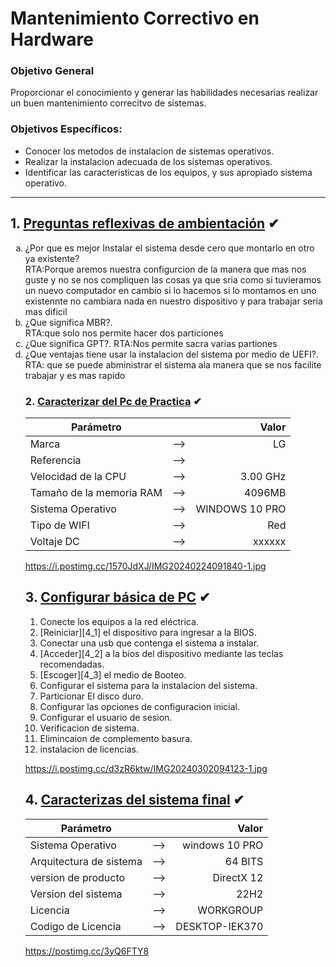 # Mantenimiento Correctivo en Hardware 


### Objetivo General
Proporcionar el conocimiento y generar las habilidades necesarias realizar un buen mantenimiento correcitvo de sistemas.

### Objetivos Específicos:
- Conocer los metodos de instalacion de sistemas operativos.
- Realizar la instalacion adecuada de los sistemas operativos.
- Identificar las caracteristicas de los equipos, y sus apropiado sistema operativo.

---



## 1. [Preguntas reflexivas de ambientación](#) ✔

<ol type="a">

<li>¿Por que es mejor Instalar el sistema desde cero que montarlo en otro ya existente?</li>
RTA:Porque aremos nuestra configurcion de la manera que mas nos guste y no se nos compliquen las cosas ya que sria como si tuvieramos un nuevo computador en cambio si lo hacemos si lo montamos en uno existennte no cambiara nada en nuestro dispositivo y para trabajar seria mas dificil
  </li>
<li>¿Que significa MBR?.</li>
RTA:que solo nos permite hacer dos particiones</li> 
<li>¿Que significa GPT?.
RTA:Nos permite sacra varias partiones </li>
<li>¿Que ventajas tiene usar la instalacion del sistema por medio de UEFI?.
</li> RTA: que se puede abministrar el sistema ala manera que se nos facilite trabajar y es mas rapido</li>




### 2. [Caracterizar del Pc de Practica](#) ✔
|Parámetro||Valor|
|--|:--:|--:|
|Marca|-->|LG|
|Referencia|-->||
|Velocidad de la CPU|-->|3.00 GHz|
|Tamaño de la memoria RAM|-->|4096MB|
|Sistema Operativo|-->|WINDOWS 10 PRO|
|Tipo de WIFI|-->|Red|
|Voltaje DC|-->|xxxxxx|
 
 https://i.postimg.cc/1570JdXJ/IMG20240224091840-1.jpg
## 3. [Configurar básica de PC](#) ✔
1. Conecte los equipos a la red eléctrica.
2. [Reiniciar][4_1] el dispositivo para ingresar a la BIOS.
3. Conectar una usb que contenga el sistema a instalar.
4. [Acceder][4_2] a la bios del dispositivo mediante las teclas recomendadas.
5. [Escoger][4_3] el medio de Booteo.
6. Configurar el sistema para la instalacion del sistema.
7. Particionar El disco duro.
8. Configurar las opciones de configuracion inicial.
9. Configurar el usuario de sesion.
10. Verificacion de sistema.
11. Elimincaion de complemento basura.
12. instalacion de licencias.


https://i.postimg.cc/d3zR6ktw/IMG20240302094123-1.jpg

 ## 4. [Caracterizas del sistema final](#) ✔

|Parámetro||Valor|
|--|:--:|--:|
|Sistema Operativo|-->|windows 10 PRO|
|Arquitectura de sistema|-->|64 BITS|
|version de producto|-->|DirectX 12|
|Version del sistema|-->|22H2|
|Licencia|-->|WORKGROUP|
|Codigo de Licencia|-->|DESKTOP-IEK370|




https://postimg.cc/3yQ6FTY8



